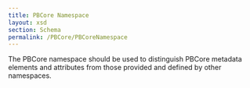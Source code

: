 ```yaml
---
title: PBCore Namespace
layout: xsd
section: Schema
permalink: /PBCore/PBCoreNamespace
---
```


The PBCore namespace should be used to distinguish PBCore metadata elements and attributes from those provided and defined by other namespaces. 
